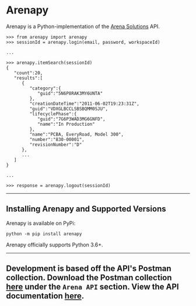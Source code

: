 # Arenapy

Arenapy is a Python-implementation of the [Arena Solutions](https://www.arenasolutions.com/) API.

```
>>> from arenapy import arenapy
>>> sessionId = arenapy.login(email, password, workspaceId)

...

>>> arenapy.itemSearch(sessionId)
{  
   "count":20,
   "results":[  
      {  
         "category":{  
            "guid":"5N6P8RAK3MY6UNTA"
         },
         "creationDateTime":"2011-06-02T19:23:31Z",
         "guid":"VDXGLBCCLSBSBQMM0SJU",
         "lifecyclePhase":{  
            "guid":"7G6P3WAD3MG6GNFD",
            "name":"In Production"
         },
         "name":"PCBA, EveryRoad, Model 300",
         "number":"830-00001",
         "revisionNumber":"D"
      },
      ...
   ]
}

...

>>> response = arenapy.logout(sessionId)
```
---
## Installing Arenapy and Supported Versions
Arenapy is available on PyPi:
```
python -m pip install arenapy
```
Arenapy officially supports Python 3.6+.

---

## Development is based off the API's Postman collection. Download the Postman collection [here](https://app.bom.com/dashboard/detail-client_downloads) under the ```Arena API``` section. View the API documentation [here](https://app.bom.com/73.1.3-rc1/static/webhelp/full/en_US/ApplicationHelp.htm#html/api_requests.html%3FTocPath%3DArena%2520REST%2520API%7CEndpoints%7C_____0).